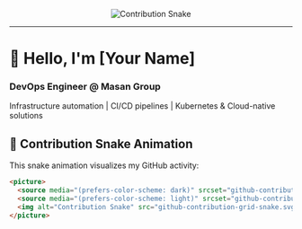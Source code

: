 <p align="center">
  <picture>
    <source media="(prefers-color-scheme: dark)" srcset="https://raw.githubusercontent.com/tt-papoi/tt-papoi/output/github-contribution-grid-snake-dark.svg" />
    <source media="(prefers-color-scheme: light)" srcset="https://raw.githubusercontent.com/tt-papoi/tt-papoi/output/github-contribution-grid-snake.svg" />
    <img alt="Contribution Snake" src="https://raw.githubusercontent.com/tt-papoi/tt-papoi/output/github-contribution-grid-snake.svg" />
  </picture>
</p>

---

# 👋 Hello, I'm [Your Name]
### DevOps Engineer @ Masan Group

Infrastructure automation | CI/CD pipelines | Kubernetes & Cloud-native solutions

## 🐍 Contribution Snake Animation

This snake animation visualizes my GitHub activity:

```markdown
<picture>
  <source media="(prefers-color-scheme: dark)" srcset="github-contribution-grid-snake-dark.svg" />
  <source media="(prefers-color-scheme: light)" srcset="github-contribution-grid-snake.svg" />
  <img alt="Contribution Snake" src="github-contribution-grid-snake.svg" />
</picture>
